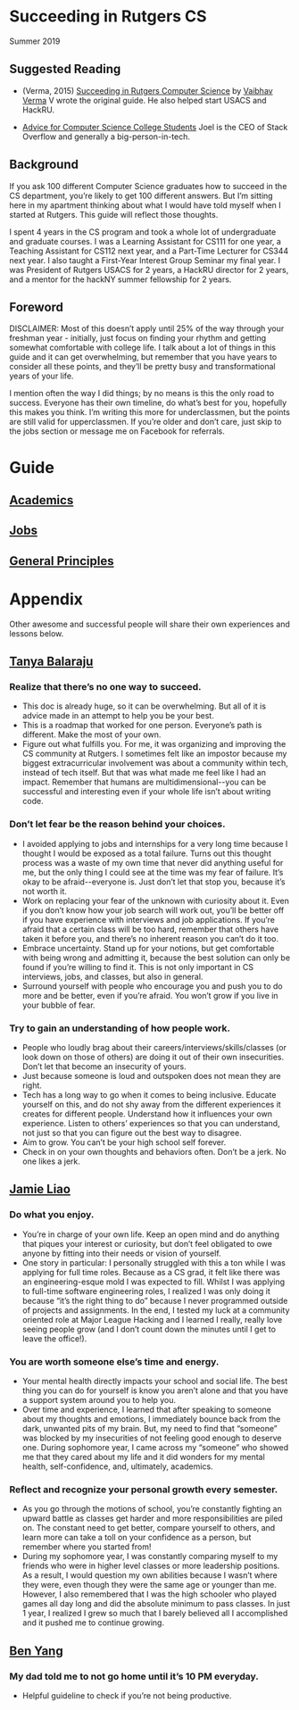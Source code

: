 # Succeeding in Rutgers CS
Summer 2019


## Suggested Reading

- (Verma, 2015) [Succeeding in Rutgers Computer Science](https://vverma.net/succeeding-in-rutgers-cs.html) by [Vaibhav Verma](https://github.com/v)
V wrote the original guide. He also helped start USACS and HackRU.

- [Advice for Computer Science College Students](https://www.joelonsoftware.com/2005/01/02/advice-for-computer-science-college-students/)
	Joel is the CEO of Stack Overflow and generally a big-person-in-tech.


## Background

If you ask 100 different Computer Science graduates how to succeed in the CS department, you’re likely to get 100 different answers. But I’m sitting here in my apartment thinking about what I would have told myself when I started at Rutgers. This guide will reflect those thoughts.

I spent 4 years in the CS program and took a whole lot of undergraduate and graduate courses. I was a Learning Assistant for CS111 for one year, a Teaching Assistant for CS112 next year, and a Part-Time Lecturer for CS344 next year. I also taught a First-Year Interest Group Seminar my final year. I was President of Rutgers USACS for 2 years, a HackRU director for 2 years, and a mentor for the hackNY summer fellowship for 2 years.


## Foreword

DISCLAIMER: Most of this doesn’t apply until 25% of the way through your freshman year - initially, just focus on finding your rhythm and getting somewhat comfortable with college life. I talk about a lot of things in this guide and it can get overwhelming, but remember that you have years to consider all these points, and they’ll be pretty busy and transformational years of your life.

I mention often the way I did things; by no means is this the only road to success. Everyone has their own timeline, do what’s best for you, hopefully this makes you think. I’m writing this more for underclassmen, but the points are still valid for upperclassmen. If you’re older and don’t care, just skip to the jobs section or message me on Facebook for referrals.


# Guide

## [Academics](ACADEMICS.md)

## [Jobs](JOBS.md)

## [General Principles](GENERAL_PRINCIPLES.md)


# Appendix

Other awesome and successful people will share their own experiences and lessons below.

## [Tanya Balaraju](https://tanya.github.io/)

### Realize that there’s no one way to succeed.
* This doc is already huge, so it can be overwhelming. But all of it is advice made in an attempt to help you be your best. 
* This is a roadmap that worked for one person. Everyone’s path is different. Make the most of your own.
* Figure out what fulfills you. For me, it was organizing and improving the CS community at Rutgers. I sometimes felt like an impostor because my biggest extracurricular involvement was about a community within tech, instead of tech itself. But that was what made me feel like I had an impact. Remember that humans are multidimensional--you can be successful and interesting even if your whole life isn’t about writing code.

### Don’t let fear be the reason behind your choices.
* I avoided applying to jobs and internships for a very long time because I thought I would be exposed as a total failure. Turns out this thought process was a waste of my own time that never did anything useful for me, but the only thing I could see at the time was my fear of failure. It’s okay to be afraid--everyone is. Just don’t let that stop you, because it’s not worth it.
* Work on replacing your fear of the unknown with curiosity about it. Even if you don’t know how your job search will work out, you’ll be better off if you have experience with interviews and job applications. If you’re afraid that a certain class will be too hard, remember that others have taken it before you, and there’s no inherent reason you can’t do it too. 
* Embrace uncertainty. Stand up for your notions, but get comfortable with being wrong and admitting it, because the best solution can only be found if you’re willing to find it. This is not only important in CS interviews, jobs, and classes, but also in general.
* Surround yourself with people who encourage you and push you to do more and be better, even if you’re afraid. You won’t grow if you live in your bubble of fear.

### Try to gain an understanding of how people work.
* People who loudly brag about their careers/interviews/skills/classes (or look down on those of others) are doing it out of their own insecurities. Don’t let that become an insecurity of yours.
* Just because someone is loud and outspoken does not mean they are right.
* Tech has a long way to go when it comes to being inclusive. Educate yourself on this, and do not shy away from the different experiences it creates for different people. Understand how it influences your own experience. Listen to others’ experiences so that you can understand, not just so that you can figure out the best way to disagree.
* Aim to grow. You can’t be your high school self forever. 
* Check in on your own thoughts and behaviors often. Don’t be a jerk. No one likes a jerk.


## [Jamie Liao](http://jamieliao.com/)

### Do what you enjoy. 
* You’re in charge of your own life. Keep an open mind and do anything that piques your interest or curiosity, but don’t feel obligated to owe anyone by fitting into their needs or vision of yourself.
* One story in particular: I personally struggled with this a ton while I was applying for full time roles. Because as a CS grad, it felt like there was an engineering-esque mold I was expected to fill. Whilst I was applying to full-time software engineering roles, I realized I was only doing it because “it’s the right thing to do” because I never programmed outside of projects and assignments. In the end, I tested my luck at a community oriented role at Major League Hacking and I learned I really, really love seeing people grow (and I don’t count down the minutes until I get to leave the office!). 

### You are worth someone else’s time and energy. 
* Your mental health directly impacts your school and social life. The best thing you can do for yourself is know you aren’t alone and that you have a support system around you to help you. 
* Over time and experience, I learned that after speaking to someone about my thoughts and emotions, I immediately bounce back from the dark, unwanted pits of my brain. But, my need to find that “someone” was blocked by my insecurities of not feeling good enough to deserve one. During sophomore year, I came across my “someone” who showed me that they cared about my life and it did wonders for my mental health, self-confidence, and, ultimately, academics. 

### Reflect and recognize your personal growth every semester. 
* As you go through the motions of school, you’re constantly fighting an upward battle as classes get harder and more responsibilities are piled on. The constant need to get better, compare yourself to others, and learn more can take a toll on your confidence as a person, but remember where you started from! 
* During my sophomore year, I was constantly comparing myself to my friends who were in higher level classes or more leadership positions. As a result, I would question my own abilities because I wasn’t where they were, even though they were the same age or younger than me. However, I also remembered that I was the high schooler who played games all day long and did the absolute minimum to pass classes. In just 1 year, I realized I grew so much that I barely believed all I accomplished and it pushed me to continue growing. 


## [Ben Yang](http://benyang.me)

### My dad told me to not go home until it’s 10 PM everyday.
* Helpful guideline to check if you’re not being productive.
